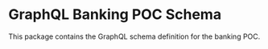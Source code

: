 # GraphQL Banking POC Schema

This package contains the GraphQL schema definition for the banking POC.